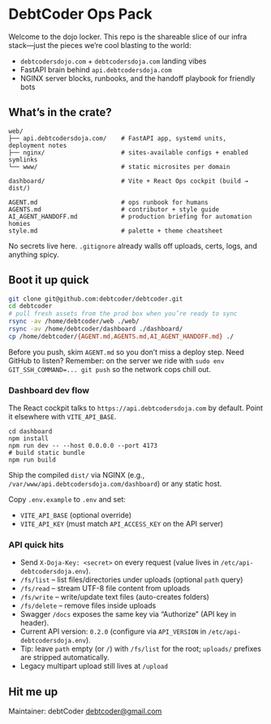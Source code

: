 # DebtCoder Ops Pack

Welcome to the dojo locker. This repo is the shareable slice of our infra stack—just the pieces we’re cool blasting to the world:

- `debtcodersdojo.com` + `debtcodersdoja.com` landing vibes
- FastAPI brain behind `api.debtcodersdoja.com`
- NGINX server blocks, runbooks, and the handoff playbook for friendly bots

## What’s in the crate?
```
web/
├── api.debtcodersdoja.com/    # FastAPI app, systemd units, deployment notes
├── nginx/                     # sites-available configs + enabled symlinks
└── www/                       # static microsites per domain

dashboard/                     # Vite + React Ops cockpit (build → dist/)

AGENT.md                       # ops runbook for humans
AGENTS.md                      # contributor + style guide
AI_AGENT_HANDOFF.md            # production briefing for automation homies
style.md                       # palette + theme cheatsheet
```
No secrets live here. `.gitignore` already walls off uploads, certs, logs, and anything spicy.

## Boot it up quick
```bash
git clone git@github.com:debtcoder/debtcoder.git
cd debtcoder
# pull fresh assets from the prod box when you’re ready to sync
rsync -av /home/debtcoder/web ./web/
rsync -av /home/debtcoder/dashboard ./dashboard/
cp /home/debtcoder/{AGENT.md,AGENTS.md,AI_AGENT_HANDOFF.md} ./
```

Before you push, skim `AGENT.md` so you don’t miss a deploy step. Need GitHub to listen? Remember: on the server we ride with
`sudo env GIT_SSH_COMMAND=... git push` so the network cops chill out.

### Dashboard dev flow
The React cockpit talks to `https://api.debtcodersdoja.com` by default. Point it elsewhere with `VITE_API_BASE`.

```
cd dashboard
npm install
npm run dev -- --host 0.0.0.0 --port 4173
# build static bundle
npm run build
```

Ship the compiled `dist/` via NGINX (e.g., `/var/www/api.debtcodersdoja.com/dashboard`) or any static host.

Copy `.env.example` to `.env` and set:
- `VITE_API_BASE` (optional override)
- `VITE_API_KEY` (must match `API_ACCESS_KEY` on the API server)

### API quick hits
- Send `X-Doja-Key: <secret>` on every request (value lives in `/etc/api-debtcodersdoja.env`).
- `/fs/list` – list files/directories under uploads (optional `path` query)
- `/fs/read` – stream UTF-8 file content from uploads
- `/fs/write` – write/update text files (auto-creates folders)
- `/fs/delete` – remove files inside uploads
- Swagger `/docs` exposes the same key via “Authorize” (API key in header).
- Current API version: `0.2.0` (configure via `API_VERSION` in `/etc/api-debtcodersdoja.env`).
- Tip: leave `path` empty (or `/`) with `/fs/list` for the root; `uploads/` prefixes are stripped automatically.
- Legacy multipart upload still lives at `/upload`

## Hit me up
Maintainer: debtCoder <debtcoder@gmail.com>
